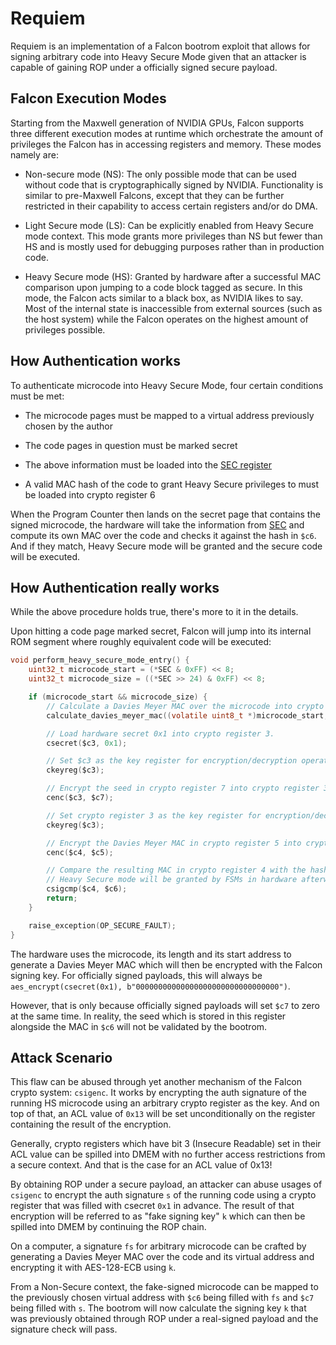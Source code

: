 # Requiem

Requiem is an implementation of a Falcon bootrom exploit that allows for signing arbitrary code into Heavy Secure Mode
given that an attacker is capable of gaining ROP under a officially signed secure payload.

## Falcon Execution Modes

Starting from the Maxwell generation of NVIDIA GPUs, Falcon supports three different execution modes
at runtime which orchestrate the amount of privileges the Falcon has in accessing registers and memory.
These modes namely are:

* Non-secure mode (NS): The only possible mode that can be used without code that is cryptographically signed by NVIDIA.
Functionality is similar to pre-Maxwell Falcons, except that they can be further restricted in their capability to access
certain registers and/or do DMA.

* Light Secure mode (LS): Can be explicitly enabled from Heavy Secure mode context. This mode grants more privileges than
NS but fewer than HS and is mostly used for debugging purposes rather than in production code.

* Heavy Secure mode (HS): Granted by hardware after a successful MAC comparison upon jumping to a code block tagged as secure.
In this mode, the Falcon acts similar to a black box, as NVIDIA likes to say. Most of the internal state is inaccessible from
external sources (such as the host system) while the Falcon operates on the highest amount of privileges possible.

## How Authentication works

To authenticate microcode into Heavy Secure Mode, four certain conditions must be met:

* The microcode pages must be mapped to a virtual address previously chosen by the author

* The code pages in question must be marked secret

* The above information must be loaded into the [SEC register](https://switchbrew.org/wiki/TSEC#SEC)

* A valid MAC hash of the code to grant Heavy Secure privileges to must be loaded into crypto register 6

When the Program Counter then lands on the secret page that contains the signed microcode, the hardware will take the information
from [SEC](https://switchbrew.org/wiki/TSEC#SEC) and compute its own MAC over the code and checks it against the hash in `$c6`.
And if they match, Heavy Secure mode will be granted and the secure code will be executed.

## How Authentication really works

While the above procedure holds true, there's more to it in the details.

Upon hitting a code page marked secret, Falcon will jump into its internal ROM segment where roughly equivalent code will be executed:

```c
void perform_heavy_secure_mode_entry() {
    uint32_t microcode_start = (*SEC & 0xFF) << 8;
    uint32_t microcode_size = ((*SEC >> 24) & 0xFF) << 8;

    if (microcode_start && microcode_size) {
        // Calculate a Davies Meyer MAC over the microcode into crypto register 5.
        calculate_davies_meyer_mac((volatile uint8_t *)microcode_start, microcode_size);

        // Load hardware secret 0x1 into crypto register 3.
        csecret($c3, 0x1);

        // Set $c3 as the key register for encryption/decryption operations.
        ckeyreg($c3);

        // Encrypt the seed in crypto register 7 into crypto register 3.
        cenc($c3, $c7);

        // Set crypto register 3 as the key register for encryption/decryption again.
        ckeyreg($c3);

        // Encrypt the Davies Meyer MAC in crypto register 5 into crypto register 4.
        cenc($c4, $c5);

        // Compare the resulting MAC in crypto register 4 with the hash in crypto register 6.
        // Heavy Secure mode will be granted by FSMs in hardware afterwards if the check succeeds.
        csigcmp($c4, $c6);
        return;
    }

    raise_exception(OP_SECURE_FAULT);
}
```

The hardware uses the microcode, its length and its start address to generate a Davies Meyer MAC which
will then be encrypted with the Falcon signing key. For officially signed payloads, this will always be
`aes_encrypt(csecret(0x1), b"00000000000000000000000000000000")`.

However, that is only because officially signed payloads will set `$c7` to zero at the same time. In reality,
the seed which is stored in this register alongside the MAC in `$c6` will not be validated by the bootrom.

## Attack Scenario

This flaw can be abused through yet another mechanism of the Falcon crypto system: `csigenc`. It works by
encrypting the auth signature of the running HS microcode using an arbitrary crypto register as the key.
And on top of that, an ACL value of `0x13` will be set unconditionally on the register containing the result
of the encryption.

Generally, crypto registers which have bit 3 (Insecure Readable) set in their ACL value can be spilled into
DMEM with no further access restrictions from a secure context. And that is the case for an ACL value of 0x13!

By obtaining ROP under a secure payload, an attacker can abuse usages of `csigenc` to encrypt the auth signature
`s` of the running code using a crypto register that was filled with csecret `0x1` in advance. The result of that
encryption will be referred to as "fake signing key" `k` which can then be spilled into DMEM by continuing the ROP
chain.

On a computer, a signature `fs` for arbitrary microcode can be crafted by generating a Davies Meyer MAC over the code
and its virtual address and encrypting it with AES-128-ECB using `k`.

From a Non-Secure context, the fake-signed microcode can be mapped to the previously chosen virtual address with `$c6`
being filled with `fs` and `$c7` being filled with `s`. The bootrom will now calculate the signing key `k` that was
previously obtained through ROP under a real-signed payload and the signature check will pass.

